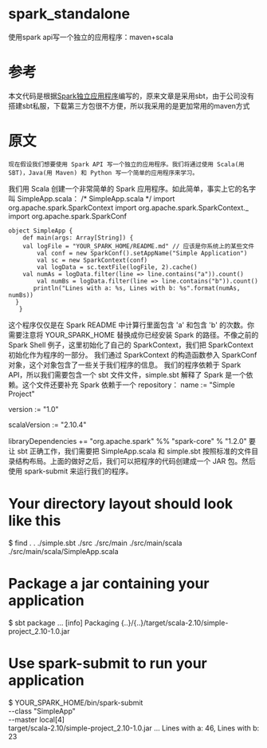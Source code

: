 # spark_standalone
使用spark api写一个独立的应用程序：maven+scala

# 参考
本文代码是根据[Spark独立应用程序][0]编写的，原来文章是采用sbt，由于公司没有搭建sbt私服，下载第三方包很不方便，所以我采用的是更加常用的maven方式

# 原文

    现在假设我们想要使用 Spark API 写一个独立的应用程序。我们将通过使用 Scala(用 SBT)，Java(用 Maven) 和 Python 写一个简单的应用程序来学习。
我们用 Scala 创建一个非常简单的 Spark 应用程序。如此简单，事实上它的名字叫 SimpleApp.scala：
	/* SimpleApp.scala */
	import org.apache.spark.SparkContext
	import org.apache.spark.SparkContext._
	import org.apache.spark.SparkConf

	object SimpleApp {
	    def main(args: Array[String]) {
   	    val logFile = "YOUR_SPARK_HOME/README.md" // 应该是你系统上的某些文件
    	    val conf = new SparkConf().setAppName("Simple Application")
    	    val sc = new SparkContext(conf)
    	    val logData = sc.textFile(logFile, 2).cache()
   	    val numAs = logData.filter(line => line.contains("a")).count()
    	    val numBs = logData.filter(line => line.contains("b")).count()
    	   println("Lines with a: %s, Lines with b: %s".format(numAs, numBs))
 	  }
       }
这个程序仅仅是在 Spark README 中计算行里面包含 'a' 和包含 'b' 的次数。你需要注意将 YOUR_SPARK_HOME 替换成你已经安装 Spark 的路径。不像之前的 Spark Shell 例子，这里初始化了自己的 SparkContext，我们把 SparkContext 初始化作为程序的一部分。
我们通过 SparkContext 的构造函数参入 SparkConf 对象，这个对象包含了一些关于我们程序的信息。
我们的程序依赖于 Spark API，所以我们需要包含一个 sbt 文件文件，simple.sbt 解释了 Spark 是一个依赖。这个文件还要补充 Spark 依赖于一个 repository：
name := "Simple Project"

version := "1.0"

scalaVersion := "2.10.4"

libraryDependencies += "org.apache.spark" %% "spark-core" % "1.2.0"
要让 sbt 正确工作，我们需要把 SimpleApp.scala 和 simple.sbt 按照标准的文件目录结构布局。上面的做好之后，我们可以把程序的代码创建成一个 JAR 包。然后使用 spark-submit 来运行我们的程序。
# Your directory layout should look like this
$ find .
.
./simple.sbt
./src
./src/main
./src/main/scala
./src/main/scala/SimpleApp.scala

# Package a jar containing your application
$ sbt package
...
[info] Packaging {..}/{..}/target/scala-2.10/simple-project_2.10-1.0.jar

# Use spark-submit to run your application
$ YOUR_SPARK_HOME/bin/spark-submit \
  --class "SimpleApp" \
  --master local[4] \
  target/scala-2.10/simple-project_2.10-1.0.jar
...
Lines with a: 46, Lines with b: 23




[0]:https://aiyanbo.gitbooks.io/spark-programming-guide-zh-cn/content/quick-start/standalone-applications.html
